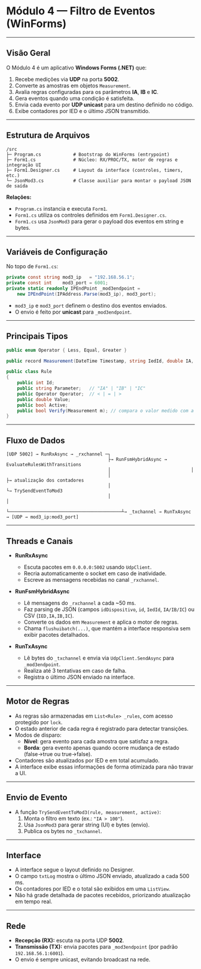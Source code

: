 ﻿# Módulo 4 — Filtro de Eventos (WinForms)

---

## Visão Geral
O Módulo 4 é um aplicativo **Windows Forms (.NET)** que:
1. Recebe medições via **UDP** na porta **5002**.  
2. Converte as amostras em objetos `Measurement`.  
3. Avalia regras configuradas para os parâmetros **IA**, **IB** e **IC**.  
4. Gera eventos quando uma condição é satisfeita.  
5. Envia cada evento por **UDP unicast** para um destino definido no código.  
6. Exibe contadores por IED e o último JSON transmitido.

---

## Estrutura de Arquivos

```
/src
├─ Program.cs            # Bootstrap do WinForms (entrypoint)
├─ Form1.cs              # Núcleo: RX/PROC/TX, motor de regras e integração UI
├─ Form1.Designer.cs     # Layout da interface (controles, timers, etc.)
└─ JsonMod3.cs           # Classe auxiliar para montar o payload JSON de saída
```

**Relações:**
- `Program.cs` instancia e executa `Form1`.  
- `Form1.cs` utiliza os controles definidos em `Form1.Designer.cs`.  
- `Form1.cs` usa `JsonMod3` para gerar o payload dos eventos em string e bytes.  

---

## Variáveis de Configuração

No topo de `Form1.cs`:

```csharp
private const string mod3_ip   = "192.168.56.1";
private const int    mod3_port = 6001;
private static readonly IPEndPoint _mod3endpoint =
    new IPEndPoint(IPAddress.Parse(mod3_ip), mod3_port);
```

- `mod3_ip` e `mod3_port` definem o destino dos eventos enviados.  
- O envio é feito por **unicast** para `_mod3endpoint`.  

---

## Principais Tipos

```csharp
public enum Operator { Less, Equal, Greater }

public record Measurement(DateTime Timestamp, string IedId, double IA, double IB, double IC);

public class Rule
{
    public int Id;
    public string Parameter;   // "IA" | "IB" | "IC"
    public Operator Operator;  // < | = | >
    public double Value;
    public bool Active;
    public bool Verify(Measurement m); // compara o valor medido com a regra
}
```

---

## Fluxo de Dados

```
[UDP 5002] → RunRxAsync → _rxchannel ─┐
                                      ├→ RunFsmHybridAsync → EvaluateRulesWithTransitions
                                      │                              │
                                      │                              ├→ atualização dos contadores
                                      │                              └→ TrySendEventToMod3
                                      │                                         │
                                      └──────────────────────────────────────────┴→ _txchannel → RunTxAsync → [UDP → mod3_ip:mod3_port]
```

---

## Threads e Canais

- **RunRxAsync**  
  - Escuta pacotes em `0.0.0.0:5002` usando `UdpClient`.  
  - Recria automaticamente o socket em caso de inatividade.  
  - Escreve as mensagens recebidas no canal `_rxchannel`.

- **RunFsmHybridAsync**  
  - Lê mensagens do `_rxchannel` a cada ~50 ms.  
  - Faz parsing de JSON (campos `idDispositivo`, `id`, `IedId`, `IA/IB/IC`) ou CSV (`IED,IA,IB,IC`).  
  - Converte os dados em `Measurement` e aplica o motor de regras.  
  - Chama `flushuibatch(...)`, que mantém a interface responsiva sem exibir pacotes detalhados.

- **RunTxAsync**  
  - Lê bytes do `_txchannel` e envia via `UdpClient.SendAsync` para `_mod3endpoint`.  
  - Realiza até 3 tentativas em caso de falha.  
  - Registra o último JSON enviado na interface.

---

## Motor de Regras

- As regras são armazenadas em `List<Rule> _rules`, com acesso protegido por `lock`.  
- O estado anterior de cada regra é registrado para detectar transições.  
- Modos de disparo:
  - **Nível**: gera evento para cada amostra que satisfaz a regra.  
  - **Borda**: gera evento apenas quando ocorre mudança de estado (false→true ou true→false).  
- Contadores são atualizados por IED e em total acumulado.  
- A interface exibe essas informações de forma otimizada para não travar a UI.

---

## Envio de Evento

- A função `TrySendEventToMod3(rule, measurement, active)`:
  1. Monta o filtro em texto (ex.: `"IA > 100"`).  
  2. Usa `JsonMod3` para gerar string (UI) e bytes (envio).  
  3. Publica os bytes no `_txchannel`.  

---

## Interface

- A interface segue o layout definido no Designer.  
- O campo `txtLog` mostra o último JSON enviado, atualizado a cada 500 ms.  
- Os contadores por IED e o total são exibidos em uma `ListView`.  
- Não há grade detalhada de pacotes recebidos, priorizando atualização em tempo real.

---

## Rede

- **Recepção (RX):** escuta na porta UDP **5002**.  
- **Transmissão (TX):** envia pacotes para `_mod3endpoint` (por padrão `192.168.56.1:6001`).  
- O envio é sempre unicast, evitando broadcast na rede.  
